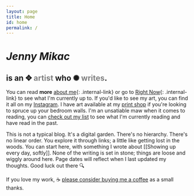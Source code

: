 ```yaml
---
layout: page
title: Home
id: home
permalink: /
---
```


# <span class="big"><em>Jenny Mikac</em></span>

## is an ✥ <span style="color: grey">artist</span> who ✺ <span style="color: grey">writes</span>.

You can read **more** [about me](./about){: .internal-link} or go to [Right Now](/right-now){: .internal-link} to see what I'm currently up to. If you'd like to see my art, you can find it all on my [Instagram](http://www.instagram.com/ykantjennypaint.jpg). I have art available at my [print shop](https://jrm.threadless.com/) if you're looking to spruce up your bedroom walls. I'm an unsatiable maw when it comes to reading, you can [check out my list](https://beta.readng.co/user/jennymikac) to see what I'm currently reading and have read in the past.

This is not a typical blog. It's a digital garden. There's no hierarchy. There's no linear order. You explore it through links; a little like getting lost in the woods. You can start here, with something I wrote about [[Showing up every day, softly]]. None of the writing is set in stone; things are loose and wiggly around here. Page dates will reflect when I last updated my thoughts. Good luck out there 🔍

If you love my work, ☕️ [please consider buying me a coffee](https://ko-fi.com/ykantjennypaint) as a small thanks.

<style>
  .wrapper {
    max-width: 46em;
  }
</style>
